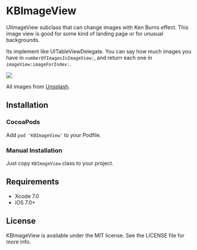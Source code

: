 # KBImageView

UIImageView subclass that can change images with Ken Burns effect. This image view is good for some kind of landing page or for unusual backgrounds.

 Its implement like UITableViewDelegate. You can say how much images you have in `numberOfImagesInImageView:`, and return each one in `imageView:imageForIndex:`.

![](https://media.giphy.com/media/26tn9xsRS0iMLPrUI/giphy.gif)

All images from [Unsplash](https://unsplash.com).

## Installation

### CocoaPods

Add `pod 'KBImageView'` to your Podfile. 

### Manual Installation

Just copy `KBImageView` class to your project.

## Requirements

- Xcode 7.0
- iOS 7.0+

## License

KBImageView is available under the MIT license. See the LICENSE file for more info.

